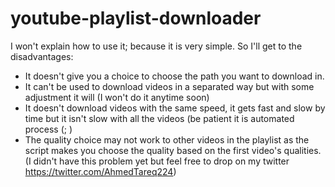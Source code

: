 # youtube-playlist-downloader

I won't explain how to use it; because it is very simple.
So I'll get to the disadvantages:
- It doesn't give you a choice to choose the path you want to download in.
- It can't be used to download videos in a separated way but with some adjustment it will (I won't do it anytime soon)
- It doesn't download videos with the same speed, it gets fast and slow by time but it isn't slow with all the videos (be patient it is automated process (; )
- The quality choice may not work to other videos in the playlist as the script makes you choose the quality based on the first video's qualities.(I didn't have this problem yet but feel free to drop on my twitter https://twitter.com/AhmedTareq224)
